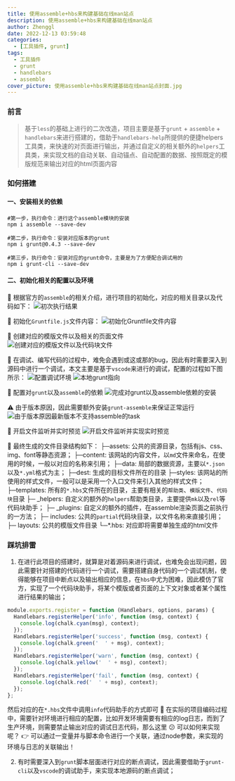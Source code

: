 ```yaml
---
title: 使用assemble+hbs来构建基础在线man站点
description: 使用assemble+hbs来构建基础在线man站点
author: Zhenggl
date: 2022-12-13 03:59:48
categories:
  - [工具插件, grunt]
tags:
  - 工具插件
  - grunt
  - handlebars
  - assemble
cover_picture: 使用assemble+hbs来构建基础在线man站点封面.jpg
---
```


### 前言
> 基于`less`的基础上进行的二次改造，项目主要是基于`grunt` + `assemble` + `handlebars`来进行搭建的，借助于`handlebars-help`所提供的便捷helpers工具类，来快速的对页面进行输出，并通过自定义的相关额外的`helpers`工具类，来实现文档的自动关联、自动锚点、自动配置的数据、按照既定的模版规范来输出对应的html页面内容

### 如何搭建

#### 一、安装相关的依赖
```shell
#第一步，执行命令：进行这个assemble模块的安装
npm i assemble --save-dev

#第二步，执行命令：安装对应版本的grunt
npm i grunt@0.4.3 --save-dev

#第三步，执行命令：安装对应的grunt命令，主要是为了方便配合调试用的
npm i grunt-cli --save-dev
```

#### 二、初始化相关的配置以及环境
:stars: 根据官方的`assemble`的相关介绍，进行项目的初始化，对应的相关目录以及代码如下：
![初次执行结果](初次执行结果.png)

:stars: 初始化`Gruntfile.js`文件内容：
![初始化Gruntfile文件内容](初始化Gruntfile文件内容.png)

:stars: 创建对应的模版文件以及相关的页面文件
![创建对应的模版文件以及代码块文件](创建对应的模版文件以及代码块文件.png)

:stars: 在调试、编写代码的过程中，难免会遇到或这或那的bug，因此有时需要深入到源码中进行一个调试，本文主要是基于`vscode`来进行的调试，配置的过程如下图所示：
![配置调试环境](配置调试环境.png)
![本地grunt指向](本地grunt指向.png)

:stars: 配置对`grunt`以及`assemble`的依赖
![完成对grunt以及assemble依赖的安装](完成对grunt以及assemble依赖的安装.png)

:warning: 由于版本原因，因此需要额外安装`grunt-assemble`来保证正常运行
![由于版本原因最新版本不支持assemble的task](由于版本原因最新版本不支持assemble的task.png)

:stars: 开启文件监听并实时预览
![开启文件监听并实现实时预览](开启文件监听并实现实时预览.png)

:stars: 最终生成的文件目录结构如下：
├─assets: 公共的资源目录，包括有js、css、img、font等静态资源；
├─content: 该网站的内容文件，以`md`文件来命名，在使用的时候，一般以对应的名称来引用；
├─data: 局部的数据资源，主要以`*.json`以及`*.yml`格式为主；
├─dest: 生成的目标文件所在的目录
├─styles: 该网站的所使用的样式文件，一般可以是采用一个入口文件来引入其他的样式文件；
├─templates: 所有的`*.hbs`文件所在的目录，主要有相关的`帮助类`、`模版文件`、`代码块`目录
  ├─ _helpers: 自定义的额外的`helpers`帮助类目录，主要提供`mk`以及`rel`等代码块助手；
  ├─ _plugins: 自定义的额外的插件，在assemble渲染页面之前执行的一方法；
  ├─ includes: 公共的`partial`代码块目录，以文件名称来直接引用；
  ├─ layouts: 公共的模版文件目录
└─*.hbs: 对应即将需要单独生成的html文件 

### 踩坑排雷
1. 在进行此项目的搭建时，就算是对着源码来进行调试，也难免会出现问题，因此需要针对搭建的代码进行一个调试，需要搭建自身代码的一个调试机制，使得能够在项目中断点以及输出相应的信息，在`hbs`中尤为困难，因此模仿了官方，实现了一个代码块助手，将某个模版或者页面的上下文对象或者某个属性进行结果的输出；
```javascript
module.exports.register = function (Handlebars, options, params) {
  Handlebars.registerHelper('info', function (msg, context) {
    console.log(chalk.cyan(msg), context);
  });
  Handlebars.registerHelper('success', function (msg, context) {
    console.log(chalk.green('  ' + msg), context);
  });
  Handlebars.registerHelper('warn', function (msg, context) {
    console.log(chalk.yellow('  ' + msg), context);
  });
  Handlebars.registerHelper('fail', function (msg, context) {
    console.log(chalk.red('  ' + msg), context);
  });
};
```
然后对应的在`*.hbs`文件中调用`info`代码助手的方式即可
:stars: 在实际的项目编码过程中，需要针对环境进行相应的配置，比如开发环境需要有相应的log日志，而到了生产环境，则需要禁止输出对应的调试日志代码，那么这里 :confused: 可以如何来实现呢？
:point_right: 可以通过一变量并与脚本命令进行一个关联，通过node参数，来实现的环境与日志的关联输出！

2. 有时需要深入到`grunt`脚本层面进行对应的断点调试，因此需要借助于`grunt-cli`以及`vscode`的调试助手，来实现本地源码的断点调试；